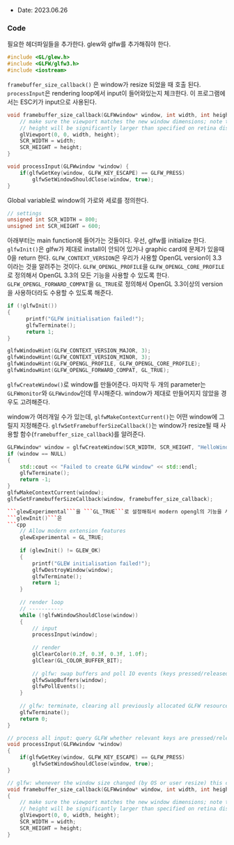 * Date: 2023.06.26

### Code

필요한 헤더파일들을 추가한다. glew와 glfw를 추가해줘야 한다.

```Cpp
#include <GL/glew.h>
#include <GLFW/glfw3.h>
#include <iostream>
```

```framebuffer_size_callback()``` 은 window가 resize 되었을 때 호출 된다. ```processInput```은 rendering loop에서 input이 들어와있는지 체크한다. 이 프로그램에서는 ESC키가 input으로 사용된다.

```Cpp
void framebuffer_size_callback(GLFWwindow* window, int width, int height) {
    // make sure the viewport matches the new window dimensions; note that width and
    // height will be significantly larger than specified on retina displays.
    glViewport(0, 0, width, height);
    SCR_WIDTH = width;
    SCR_HEIGHT = height;
}

void processInput(GLFWwindow *window) {
    if(glfwGetKey(window, GLFW_KEY_ESCAPE) == GLFW_PRESS)
        glfwSetWindowShouldClose(window, true);
}
```

Global variable로 window의 가로와 세로를 정의한다. 
```cpp
// settings
unsigned int SCR_WIDTH = 800;
unsigned int SCR_HEIGHT = 600;
```

아래부터는 main function에 들어가는 것들이다. 우선, glfw를 initialize 한다.
```glfwInit()```은 glfw가 제대로 install이 안되어 있거나 graphic card에 문제가 있을때 0을 return 한다.
```GLFW_CONTEXT_VERSION```은 우리가 사용할 OpenGL version이 3.3이라는 것을 알려주는 것이다. 
```GLFW_OPENGL_PROFILE```을 ```GLFW_OPENGL_CORE_PROFILE```로 정의해서 OpenGL 3.3의 모든 기능을 사용할 수 있도록 한다.
```GLFW_OPENGL_FORWARD_COMPAT```을 ```GL_TRUE```로 정의해서 OpenGL 3.3이상의 version을 사용하더라도 수용할 수 있도록 해준다.

```Cpp
if (!glfwInit())
{
      printf("GLFW initialisation failed!");
      glfwTerminate();
      return 1;
}

glfwWindowHint(GLFW_CONTEXT_VERSION_MAJOR, 3);
glfwWindowHint(GLFW_CONTEXT_VERSION_MINOR, 3);
glfwWindowHint(GLFW_OPENGL_PROFILE, GLFW_OPENGL_CORE_PROFILE);
glfwWindowHint(GLFW_OPENGL_FORWARD_COMPAT, GL_TRUE);
```

```glfwCreateWindow()```로 window를 만들어준다. 마지막 두 개의 parameter는 ```GLFWmonitor```와 ```GLFWwindow```인데 무시해준다. window가 제대로 만들어지지 않았을 경우도
고려해준다. 

window가 여러개일 수가 있는데, ```glfwMakeContextCurrent()```는 어떤 window에 그릴지 지정해준다.
```glfwSetFramebufferSizeCallback()```는 window가 resize될 때 사용할 함수(```framebuffer_size_callback```)를 알려준다.

```cpp
GLFWwindow* window = glfwCreateWindow(SCR_WIDTH, SCR_HEIGHT, "HelloWindow", NULL, NULL);
if (window == NULL)
{
    std::cout << "Failed to create GLFW window" << std::endl;
    glfwTerminate();
    return -1;
}
glfwMakeContextCurrent(window);
glfwSetFramebufferSizeCallback(window, framebuffer_size_callback);

```glewExperimental```을 ```GL_TRUE```로 설정해줘서 modern opengl의 기능을 사용할 수 있도록 한다.
```glewInit()```은 
```cpp
    // Allow modern extension features
    glewExperimental = GL_TRUE;
    
    if (glewInit() != GLEW_OK)
    {
        printf("GLEW initialisation failed!");
        glfwDestroyWindow(window);
        glfwTerminate();
        return 1;
    }
    
    // render loop
    // -----------
    while (!glfwWindowShouldClose(window))
    {
        // input
        processInput(window);
        
        // render
        glClearColor(0.2f, 0.3f, 0.3f, 1.0f);
        glClear(GL_COLOR_BUFFER_BIT);
        
        // glfw: swap buffers and poll IO events (keys pressed/released, mouse moved etc.)
        glfwSwapBuffers(window);
        glfwPollEvents();
    }
    
    // glfw: terminate, clearing all previously allocated GLFW resources.
    glfwTerminate();
    return 0;
}

// process all input: query GLFW whether relevant keys are pressed/released this frame and react accordingly
void processInput(GLFWwindow *window)
{
    if(glfwGetKey(window, GLFW_KEY_ESCAPE) == GLFW_PRESS)
        glfwSetWindowShouldClose(window, true);
}

// glfw: whenever the window size changed (by OS or user resize) this callback function executes
void framebuffer_size_callback(GLFWwindow* window, int width, int height)
{
    // make sure the viewport matches the new window dimensions; note that width and
    // height will be significantly larger than specified on retina displays.
    glViewport(0, 0, width, height);
    SCR_WIDTH = width;
    SCR_HEIGHT = height;
}
```
